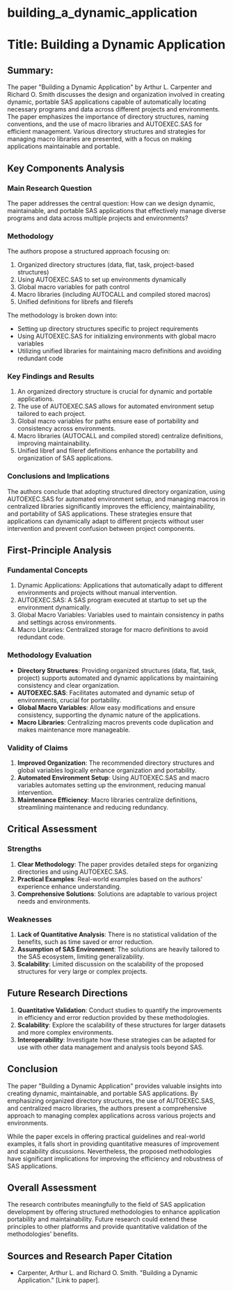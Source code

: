 # building_a_dynamic_application

# Title: Building a Dynamic Application

## Summary:
The paper "Building a Dynamic Application" by Arthur L. Carpenter and Richard O. Smith discusses the design and organization involved in creating dynamic, portable SAS applications capable of automatically locating necessary programs and data across different projects and environments. The paper emphasizes the importance of directory structures, naming conventions, and the use of macro libraries and AUTOEXEC.SAS for efficient management. Various directory structures and strategies for managing macro libraries are presented, with a focus on making applications maintainable and portable.

## Key Components Analysis

### Main Research Question
The paper addresses the central question: How can we design dynamic, maintainable, and portable SAS applications that effectively manage diverse programs and data across multiple projects and environments?

### Methodology
The authors propose a structured approach focusing on:
1. Organized directory structures (data, flat, task, project-based structures)
2. Using AUTOEXEC.SAS to set up environments dynamically
3. Global macro variables for path control
4. Macro libraries (including AUTOCALL and compiled stored macros)
5. Unified definitions for librefs and filerefs

The methodology is broken down into:
- Setting up directory structures specific to project requirements
- Using AUTOEXEC.SAS for initializing environments with global macro variables
- Utilizing unified libraries for maintaining macro definitions and avoiding redundant code

### Key Findings and Results
1. An organized directory structure is crucial for dynamic and portable applications.
2. The use of AUTOEXEC.SAS allows for automated environment setup tailored to each project.
3. Global macro variables for paths ensure ease of portability and consistency across environments.
4. Macro libraries (AUTOCALL and compiled stored) centralize definitions, improving maintainability.
5. Unified libref and fileref definitions enhance the portability and organization of SAS applications.

### Conclusions and Implications
The authors conclude that adopting structured directory organization, using AUTOEXEC.SAS for automated environment setup, and managing macros in centralized libraries significantly improves the efficiency, maintainability, and portability of SAS applications. These strategies ensure that applications can dynamically adapt to different projects without user intervention and prevent confusion between project components.

## First-Principle Analysis

### Fundamental Concepts
1. Dynamic Applications: Applications that automatically adapt to different environments and projects without manual intervention.
2. AUTOEXEC.SAS: A SAS program executed at startup to set up the environment dynamically.
3. Global Macro Variables: Variables used to maintain consistency in paths and settings across environments.
4. Macro Libraries: Centralized storage for macro definitions to avoid redundant code.

### Methodology Evaluation
- **Directory Structures**: Providing organized structures (data, flat, task, project) supports automated and dynamic applications by maintaining consistency and clear organization.
- **AUTOEXEC.SAS**: Facilitates automated and dynamic setup of environments, crucial for portability.
- **Global Macro Variables**: Allow easy modifications and ensure consistency, supporting the dynamic nature of the applications.
- **Macro Libraries**: Centralizing macros prevents code duplication and makes maintenance more manageable.

### Validity of Claims
1. **Improved Organization**: The recommended directory structures and global variables logically enhance organization and portability.
2. **Automated Environment Setup**: Using AUTOEXEC.SAS and macro variables automates setting up the environment, reducing manual intervention.
3. **Maintenance Efficiency**: Macro libraries centralize definitions, streamlining maintenance and reducing redundancy.

## Critical Assessment

### Strengths
1. **Clear Methodology**: The paper provides detailed steps for organizing directories and using AUTOEXEC.SAS.
2. **Practical Examples**: Real-world examples based on the authors' experience enhance understanding.
3. **Comprehensive Solutions**: Solutions are adaptable to various project needs and environments.

### Weaknesses
1. **Lack of Quantitative Analysis**: There is no statistical validation of the benefits, such as time saved or error reduction.
2. **Assumption of SAS Environment**: The solutions are heavily tailored to the SAS ecosystem, limiting generalizability.
3. **Scalability**: Limited discussion on the scalability of the proposed structures for very large or complex projects.

## Future Research Directions
1. **Quantitative Validation**: Conduct studies to quantify the improvements in efficiency and error reduction provided by these methodologies.
2. **Scalability**: Explore the scalability of these structures for larger datasets and more complex environments.
3. **Interoperability**: Investigate how these strategies can be adapted for use with other data management and analysis tools beyond SAS.

## Conclusion
The paper "Building a Dynamic Application" provides valuable insights into creating dynamic, maintainable, and portable SAS applications. By emphasizing organized directory structures, the use of AUTOEXEC.SAS, and centralized macro libraries, the authors present a comprehensive approach to managing complex applications across various projects and environments.

While the paper excels in offering practical guidelines and real-world examples, it falls short in providing quantitative measures of improvement and scalability discussions. Nevertheless, the proposed methodologies have significant implications for improving the efficiency and robustness of SAS applications.

## Overall Assessment
The research contributes meaningfully to the field of SAS application development by offering structured methodologies to enhance application portability and maintainability. Future research could extend these principles to other platforms and provide quantitative validation of the methodologies' benefits.

## Sources and Research Paper Citation
- Carpenter, Arthur L. and Richard O. Smith. "Building a Dynamic Application." [Link to paper].